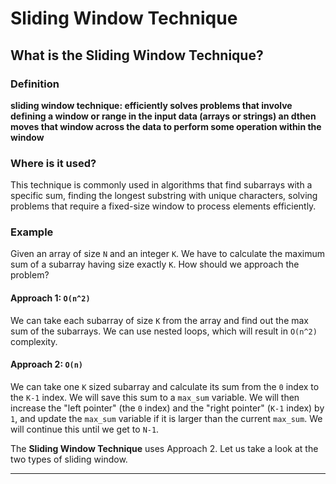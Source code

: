 # Sliding Window Technique

## What is the Sliding Window Technique?

### Definition
**sliding window technique: efficiently solves problems that involve defining a window or range in the input data (arrays or strings) an dthen moves that window across the data to perform some operation within the window**

### Where is it used?
This technique is commonly used in algorithms that find subarrays with a specific sum, finding the longest substring with unique characters, solving problems that require a fixed-size window to process elements efficiently. 

### Example
Given an array of size `N` and an integer `K`. We have to calculate the maximum sum of a subarray having size exactly `K`. How should we approach the problem?
#### Approach 1: `O(n^2)`
We can take each subarray of size `K` from the array and find out the max sum of the subarrays. We can use nested loops, which will result in `O(n^2)` complexity.
#### Approach 2: `O(n)`
We can take one `K` sized subarray and calculate its sum from the `0` index to the `K-1` index. We will save this sum to a `max_sum` variable. We will then increase the "left pointer" (the `0` index) and the "right pointer" (`K-1` index) by `1`, and update the `max_sum` variable if it is larger than the current `max_sum`. We will continue this until we get to `N-1`.

The **Sliding Window Technique** uses Approach 2. Let us take a look at the two types of sliding window.
<hr/>
